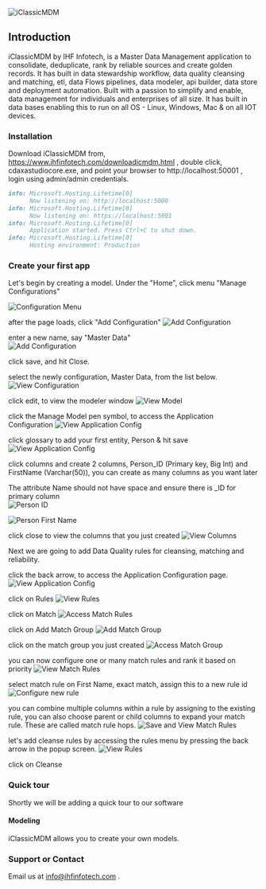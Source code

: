 ![iClassicMDM](https://ihfinfotech.github.io/icmdmimages/ICMDM-logo-700px-RGB.jpg)
         
## Introduction
iClassicMDM by IHF Infotech, is a Master Data Management application to consolidate, deduplicate, rank by reliable sources and create golden records.  It has built in data stewardship workflow, data quality cleansing and matching, etl, data Flows pipelines, data modeler, api builder, data store and deployment automation.   Built with a passion to simplify and enable, data management for individuals and enterprises of all size.  It has built in data bases enabling this to run on all OS - Linux, Windows, Mac & on all IOT devices.

### Installation

Download iClassicMDM from, https://www.ihfinfotech.com/downloadicmdm.html , double click, cdaxastudiocore.exe, and point your browser to http://localhost:50001 , login using admin/admin credentials. 

```markdown
info: Microsoft.Hosting.Lifetime[0]
      Now listening on: http://localhost:5000
info: Microsoft.Hosting.Lifetime[0]
      Now listening on: https://localhost:5001
info: Microsoft.Hosting.Lifetime[0]
      Application started. Press Ctrl+C to shut down.
info: Microsoft.Hosting.Lifetime[0]
      Hosting environment: Production 
```
 
### Create your first app

Let's begin by creating a model.  Under the "Home", click menu "Manage Configurations"

![Configuration Menu](https://ihfinfotech.github.io/icmdmimages/applicationwelcome.PNG)   

after the page loads, click "Add Configuration"
![Add Configuration](https://ihfinfotech.github.io/icmdmimages/manageconfigs.PNG)
   
enter a new name, say "Master Data"  
![Add Configuration](https://ihfinfotech.github.io/icmdmimages/newconfig_orig.png)

click save, and hit Close. 

select the newly configuration, Master Data, from the list below.
![View Configuration](https://ihfinfotech.github.io/icmdmimages/listofconfigs_orig.png)

click edit, to view the modeler window 
![View Model](https://ihfinfotech.github.io/icmdmimages/managemodeler_orig.png)

click the Manage Model pen symbol, to access the Application Configuration 
![View Application Config](https://ihfinfotech.github.io/icmdmimages/accessmodelerconfig_orig.png)

click glossary to add your first entity, Person & hit save 
![View Application Config](https://ihfinfotech.github.io/icmdmimages/addnewpersonentity_orig.png)

click columns and create 2 columns, Person_ID (Primary key, Big Int) and FirstName (Varchar(50)), you can create as many columns as you want later 

The attribute Name should not have space and ensure there is _ID for primary column  
![Person ID](https://ihfinfotech.github.io/icmdmimages/addnewcolumnpersonid_orig.png)

![Person First Name](https://ihfinfotech.github.io/icmdmimages/addcolumnfirstname_orig.png)

click close to view the columns that you just created 
![View Columns](https://ihfinfotech.github.io/icmdmimages/viewcolumnslist_orig.png)

Next we are going to add Data Quality rules for cleansing, matching and reliability.  

click the back arrow, to access the Application Configuration page.  
![View Application Config](https://ihfinfotech.github.io/icmdmimages/accessmodelerconfig_orig.png)

click on Rules
![View Rules](https://ihfinfotech.github.io/icmdmimages/accessrules_orig.png)

click on Match 
![Access Match Rules](https://ihfinfotech.github.io/icmdmimages/accessaddmatchgroup_orig.png) 

click on Add Match Group 
![Add Match Group](https://ihfinfotech.github.io/icmdmimages/addpersonmatchgroup_orig.png) 

click on the match group you just created 
![Access Match Group](https://ihfinfotech.github.io/icmdmimages/viewmatchgroupforperson_orig.png) 

you can now configure one or many match rules and rank it based on priority 
![View Match Rules](https://ihfinfotech.github.io/icmdmimages/configurematchrules_orig.png)
 
select match rule on First Name, exact match, assign this to a new rule id
![Configure new rule](https://ihfinfotech.github.io/icmdmimages/addnewmatchruleforpersongroup_orig.png)

you can combine multiple columns within a rule by assigning to the existing rule, you can also choose parent or child columns to expand your match rule. These are called match rule hops. 
![Save and View Match Rules](https://ihfinfotech.github.io/icmdmimages/viewmatchrulesforpersongroup_orig.png)

let's add cleanse rules by accessing the rules menu by pressing the back arrow in the popup screen. 
![View Rules](https://ihfinfotech.github.io/icmdmimages/accessrules_orig.png)

click on Cleanse 



### Quick tour
Shortly we will be adding a quick tour to our software
 
#### Modeling
iClassicMDM allows you to create your own models. 

### Support or Contact

Email us at info@ihfinfotech.com . 
